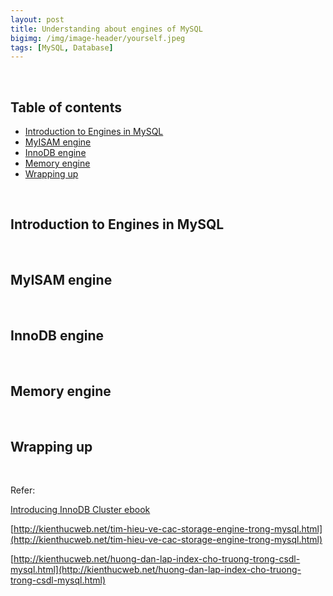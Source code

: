 ```yaml
---
layout: post
title: Understanding about engines of MySQL
bigimg: /img/image-header/yourself.jpeg
tags: [MySQL, Database]
---
```





<br>

## Table of contents
- [Introduction to Engines in MySQL](#introduction-to-engines-in-mysql)
- [MyISAM engine](#myisam-engine)
- [InnoDB engine](#innodb-engine)
- [Memory engine](#memory-engine)
- [Wrapping up](#wrapping-up)


<br>

## Introduction to Engines in MySQL






<br>

## MyISAM engine






<br>

## InnoDB engine





<br>

## Memory engine





<br>

## Wrapping up





<br>

Refer:

[Introducing InnoDB Cluster ebook]()

[http://kienthucweb.net/tim-hieu-ve-cac-storage-engine-trong-mysql.html](http://kienthucweb.net/tim-hieu-ve-cac-storage-engine-trong-mysql.html)

[http://kienthucweb.net/huong-dan-lap-index-cho-truong-trong-csdl-mysql.html](http://kienthucweb.net/huong-dan-lap-index-cho-truong-trong-csdl-mysql.html)